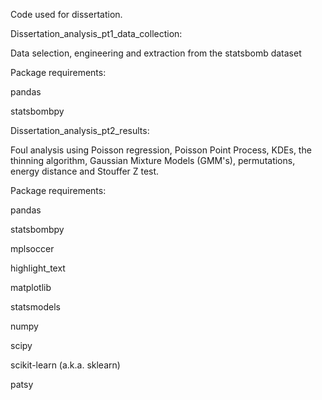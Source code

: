 Code used for dissertation.


Dissertation_analysis_pt1_data_collection:

Data selection, engineering and extraction from the statsbomb dataset


Package requirements:

pandas

statsbombpy

Dissertation_analysis_pt2_results:

Foul analysis using Poisson regression, Poisson Point Process, KDEs, the thinning algorithm, Gaussian Mixture Models (GMM's), permutations, energy distance and Stouffer Z test.


Package requirements:

pandas

statsbombpy

mplsoccer

highlight_text

matplotlib

statsmodels

numpy

scipy

scikit-learn (a.k.a. sklearn)

patsy
